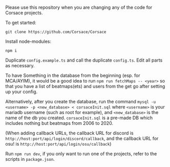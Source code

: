 Please use this repository when you are changing any of the code for Corsace projects.

To get started:
```
git clone https://github.com/Corsace/Corsace
```

Install node-modules:
```
npm i
```

Duplicate `config.example.ts` and call the duplicate `config.ts`. Edit all parts as necessary.

To have Something in the database from the beginning (esp. for MCA/AYIM), it would be a good idea to run `npm run fetchMaps -- <year>` so that you have a list of beatmaps(ets) and users from the get go after setting up your config.

Alternatively, after you create the database, run the command `mysql -u <username> -p <new_database> < corsaceInit.sql` where `<username>` is your mariadb username (such as root for example), and `<new_database>` is the name of the db you created. `corsaceInit.sql` is a pre-made DB which includes nothing but beatmaps from 2006 to 2020.

(When adding callback URLs, the callback URL for discord is `http://host:port/api/login/discord/callback`, and the callback URL for osu! is `http://host:port/api/login/osu/callback`)

Run `npm run dev`, if you only want to run one of the projects, refer to the scripts in `package.json`.

